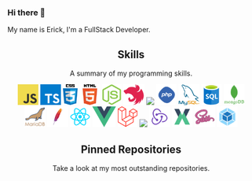 ### Hi there 👋

My name is Erick, I'm a FullStack Developer.

<h2 align="center">Skills</h2>
<p align="center">A summary of my programming skills.</p>

<p align="center">
  <img src='https://raw.githubusercontent.com/GuzmiDev/GuzmiDev/main/skills/javascript.jpg' height='42px'>
  <img src='https://raw.githubusercontent.com/GuzmiDev/GuzmiDev/main/skills/typescript.png' height='42px'>
  <img src='https://raw.githubusercontent.com/GuzmiDev/GuzmiDev/main/skills/css.png' height='42px'/>
  <img src='https://raw.githubusercontent.com/GuzmiDev/GuzmiDev/main/skills/html.png' height='42px'>
  <img src='https://raw.githubusercontent.com/GuzmiDev/GuzmiDev/main/skills/nodejs.png' height='42px'>
  <img src='https://raw.githubusercontent.com/GuzmiDev/GuzmiDev/main/skills/nest.svg' height='42px'>
  <img src='https://raw.githubusercontent.com/GuzmiDev/GuzmiDev/main/skills/graphql.svg' height='42px'>
  <img src='https://raw.githubusercontent.com/GuzmiDev/GuzmiDev/main/skills/php.png' height='42px'>
  <img src='https://raw.githubusercontent.com/GuzmiDev/GuzmiDev/main/skills/mysql.png' height='42px'>
  <img src='https://raw.githubusercontent.com/GuzmiDev/GuzmiDev/main/skills/sql.png' height='42px'>
  <img src='https://raw.githubusercontent.com/GuzmiDev/GuzmiDev/main/skills/mongo.png' height='42px'>
  <img src='https://raw.githubusercontent.com/GuzmiDev/GuzmiDev/main/skills/mariadb.png' height='42px'>
  <img src='https://raw.githubusercontent.com/GuzmiDev/GuzmiDev/main/skills/apache.png' height='42px'/>
  <img src='https://raw.githubusercontent.com/GuzmiDev/GuzmiDev/main/skills/react.png' height='42px'>
  <img src='https://raw.githubusercontent.com/GuzmiDev/GuzmiDev/main/skills/vue.png' height='42px'>
  <img src='https://raw.githubusercontent.com/GuzmiDev/GuzmiDev/main/skills/laravel.png' height='42px'>
  <img src='https://cdn.iconscout.com/icon/free/png-256/cakephp-3521321-2944740.png' height='42px'>
  <img src='https://raw.githubusercontent.com/GuzmiDev/GuzmiDev/main/skills/redux.svg' height='42px'>
  <img src='https://raw.githubusercontent.com/GuzmiDev/GuzmiDev/main/skills/vuex.png' height='42px'>
  <img src='https://raw.githubusercontent.com/GuzmiDev/GuzmiDev/main/skills/sass.png' height='42px'>
  <img src='https://raw.githubusercontent.com/GuzmiDev/GuzmiDev/main/skills/webpack.svg' height='42px'>
  
</p>

<h2 align="center">Pinned Repositories</h2>
<p align="center">Take a look at my most outstanding repositories.</p>

